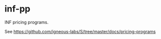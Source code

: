 # inf-pp

INF pricing programs.

See https://github.com/igneous-labs/S/tree/master/docs/pricing-programs
